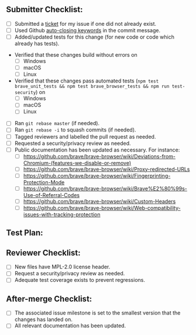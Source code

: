 ## Submitter Checklist:

- [ ] Submitted a [ticket](https://github.com/brave/brave-browser/issues) for my issue if one did not already exist.
- [ ] Used Github [auto-closing keywords](https://help.github.com/articles/closing-issues-via-commit-messages/) in the commit message.
- [ ] Added/updated tests for this change (for new code or code which already has tests).
- Verified that these changes build without errors on
  - [ ] Windows
  - [ ] macOS
  - [ ] Linux
- Verified that these changes pass automated tests (`npm test brave_unit_tests && npm test brave_browser_tests && npm run test-security`) on
  - [ ] Windows
  - [ ] macOS
  - [ ] Linux
- [ ] Ran `git rebase master` (if needed).
- [ ] Ran `git rebase -i` to squash commits (if needed).
- [ ] Tagged reviewers and labelled the pull request as needed.
- [ ] Requested a security/privacy review as needed.
- [ ] Public documentation has been updated as necessary. For instance:
  - [ ] https://github.com/brave/brave-browser/wiki/Deviations-from-Chromium-(features-we-disable-or-remove)
  - [ ] https://github.com/brave/brave-browser/wiki/Proxy-redirected-URLs
  - [ ] https://github.com/brave/brave-browser/wiki/Fingerprinting-Protection-Mode
  - [ ] https://github.com/brave/brave-browser/wiki/Brave%E2%80%99s-Use-of-Referral-Codes
  - [ ] https://github.com/brave/brave-browser/wiki/Custom-Headers
  - [ ] https://github.com/brave/brave-browser/wiki/Web-compatibility-issues-with-tracking-protection

## Test Plan:


## Reviewer Checklist:

- [ ] New files have MPL-2.0 license header.
- [ ] Request a security/privacy review as needed.
- [ ] Adequate test coverage exists to prevent regressions.

## After-merge Checklist:

- [ ] The associated issue milestone is set to the smallest version that the
  changes has landed on.
- [ ] All relevant documentation has been updated.
